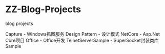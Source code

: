 # ZZ-Blog-Projects
blog projects

Capture - Windows抓图服务
Design Pattern - 设计模式
NetCore - Asp.Net Core项目
Office - Office开发
TelnetServerSample - SuperSocket封装类库Sample